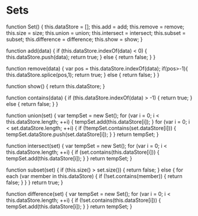 Sets
============
function Set() {
  this.dataStore = []; 
  this.add = add;
  this.remove = remove; 
  this.size = size;
  this.union = union; 
  this.intersect = intersect; 
  this.subset = subset; 
  this.difference = difference; 
  this.show = show;
}

function add(data) {
  if (this.dataStore.indexOf(data) < 0) {
  this.dataStore.push(data);
  return true; }
  else {
  return false;
} 
}

function remove(data) {
  var pos = this.dataStore.indexOf(data); 
  if(pos>-1){
    this.dataStore.splice(pos,1);
    return true; 
  }
  else {
    return false;
  } 
}

function show() {
return this.dataStore;
}

function contains(data) {
if (this.dataStore.indexOf(data) > -1) {
return true; }
else {
return false;
} }

function union(set) {
var tempSet = new Set();
for (var i = 0; i < this.dataStore.length; ++i) {
tempSet.add(this.dataStore[i]); }
for (var i = 0; i < set.dataStore.length; ++i) { if (!tempSet.contains(set.dataStore[i])) {
tempSet.dataStore.push(set.dataStore[i]);
} }
return tempSet; }


function intersect(set) {
var tempSet = new Set();
for (var i = 0; i < this.dataStore.length; ++i) {
if (set.contains(this.dataStore[i])) { tempSet.add(this.dataStore[i]);
} }
return tempSet; }

function subset(set) {
if (this.size() > set.size()) {
return false; }
else {
for each (var member in this.dataStore) {
if (!set.contains(member)) { return false;
} }
}
return true; }


function difference(set) {
var tempSet = new Set();
for (var i = 0; i < this.dataStore.length; ++i) {
if (!set.contains(this.dataStore[i])) { tempSet.add(this.dataStore[i]);
} }
return tempSet; }

